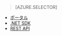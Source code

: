 ﻿> [AZURE.SELECTOR]
- [ポータル](/documentation/articles/media-services-manage-content/)
- [.NET SDK](/documentation/articles/media-services-dotnet-upload-files/)
- [REST API](/documentation/articles/media-services-rest-upload-files/)

<!--HONumber=47-->
